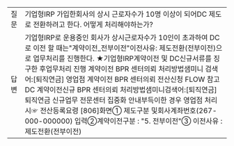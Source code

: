 
<table><tbody><tr>
<td>
질문</td>
<td>기업형IRP 가입한회사의 상시 근로자수가 10명 이상이 되어DC 제도로 전환하려고 한다.
어떻게 처리해야하는가?</td></tr><tr>
<td>
답변</td>
<td>기업형IRP로 운용중인 회사가 상시근로자수가 10인이 초과하여 DC로 이전 할 때는"계약이전_전부이전"이전사유: 제도전환(전부이전)으로 업무처리를 진행한다.
★기업형IRP계약이전 및 DC신규서류를 징구한 후업무처리 진행
계약이전 BPR 센터의뢰 처리방법샘미니 검색어:[퇴직연금] 영업점 계약이전 BPR 센터의뢰 전산신청 FLOW 참고
DC 계약이전신규 BPR 센터의뢰 처리방법샘미니검색어:[퇴직연금]퇴직연금 신규업무 전문센터 집중화 안내부득이한 경우 영업점 처리시☞ 전산등록요령
[806]화면① 제도구분 및회사계좌번호(267-000-000000) 입력②계약이전구분 : "5. 전부이전"③ 이전사유 : 제도전환(전부이전)</td></tr></tbody>
</table>



